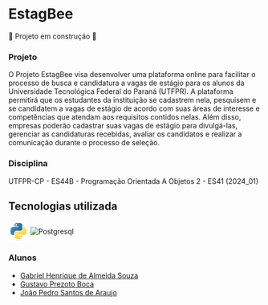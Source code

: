# EstagBee

:construction: Projeto em construção :construction:

### Projeto
O Projeto EstagBee visa desenvolver uma plataforma online para facilitar o processo de busca e candidatura a vagas de estágio para os alunos da Universidade Tecnológica Federal do Paraná (UTFPR). A plataforma permitirá que os estudantes da instituição se cadastrem nela, pesquisem e se candidatem a vagas de estágio de acordo com suas áreas de interesse e competências que atendam aos requisitos contidos nelas. Além disso, empresas poderão cadastrar suas vagas de estágio para divulgá-las, gerenciar as candidaturas recebidas, avaliar os candidatos e realizar a comunicação durante o processo de seleção.

### Disciplina
UTFPR-CP - ES44B - Programação Orientada A Objetos 2 - ES41 (2024_01)

## Tecnologias utilizada

<div style="display: inline_block">
  <img align="center" alt="Python" height="40" width="40" src="https://raw.githubusercontent.com/devicons/devicon/master/icons/python/python-original.svg">
  <img align="center" alt="Postgresql" height="40" width="40" src="https://cdn.jsdelivr.net/gh/devicons/devicon@latest/icons/postgresql/postgresql-original-wordmark.svg" />
          
</div>

### Alunos
- [Gabriel Henrique de Almeida Souza](https://www.linkedin.com/in/gabriel-henrique-de-almeida-souza-3ba475250/)
- [Gustavo Prezoto Boca](https://www.linkedin.com/in/gustavo-prezoto-boca-28485a164/)
- [João Pedro Santos de Araujo](https://www.linkedin.com/in/joaopedrosaraujo/)



